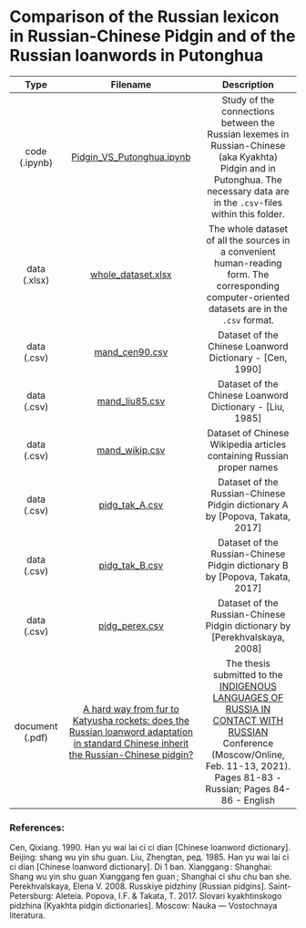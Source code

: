 # Comparison of the Russian lexicon in Russian-Chinese Pidgin and of the Russian loanwords in Putonghua

| Type        | Filename           | Description  |
|:-------------:|:-------------:|:-----:|
| code (.ipynb) | [Pidgin_VS_Putonghua.ipynb](Pidgin_VS_Putonghua.ipynb) | Study of the connections between the Russian lexemes in Russian-Chinese (aka Kyakhta) Pidgin and in Putonghua. The necessary data are in the `.csv`-files within this folder. |
| data (.xlsx) |[whole_dataset.xlsx](whole_dataset.xlsx)   | The whole dataset of all the sources in a convenient human-reading form. The corresponding computer-oriented datasets are in the `.csv` format. |
| data (.csv) | [mand_cen90.csv](mand_cen90.csv) | Dataset of the Chinese Loanword Dictionary - \[Cen, 1990] |
| data (.csv) | [mand_liu85.csv](mand_liu85.csv) | Dataset of the Chinese Loanword Dictionary - \[Liu, 1985] |
| data (.csv) | [mand_wikip.csv](mand_wikip.csv) | Dataset of Chinese Wikipedia articles containing Russian proper names |
| data (.csv) | [pidg_tak_A.csv](pidg_tak_A.csv) | Dataset of the Russian-Chinese Pidgin dictionary A by \[Popova, Takata, 2017] |
| data (.csv) | [pidg_tak_B.csv](pidg_tak_B.csv) | Dataset of the Russian-Chinese Pidgin dictionary B by \[Popova, Takata, 2017] |
| data (.csv) | [pidg_perex.csv](pidg_perex.csv) | Dataset of the Russian-Chinese Pidgin dictionary by \[Perekhvalskaya, 2008] |
| document (.pdf) | [A hard way from fur to Katyusha rockets: does the Russian loanword adaptation in standard Chinese inherit the Russian-Chinese pidgin?](http://ruslang.ru/doc/contact_group/RusContact_BookOfAbstracts_2021.pdf) | The thesis submitted to the [INDIGENOUS LANGUAGES OF RUSSIA IN CONTACT WITH RUSSIAN](http://ruslangcontact.tilda.ws/en) Conference (Moscow/Online, Feb. 11-13, 2021). Pages 81-83 - Russian; Pages 84-86 - English |

### References:

Cen, Qixiang. 1990. Han yu wai lai ci ci dian \[Chinese loanword dictionary]. Beijing: shang wu yin shu guan.
Liu, Zhengtan, ред. 1985. Han yu wai lai ci ci dian \[Chinese loanword dictionary]. Di 1 ban. Xianggang : Shanghai: Shang wu yin shu guan Xianggang fen guan ; Shanghai ci shu chu ban she.
Perekhvalskaya, Elena V. 2008. Russkiye pidzhiny \[Russian pidgins]. Saint-Petersburg: Aleteia.
Popova, I.F. & Takata, T. 2017. Slovari kyakhtinskogo pidzhina \[Kyakhta pidgin dictionaries]. Moscow: Nauka — Vostochnaya literatura.

